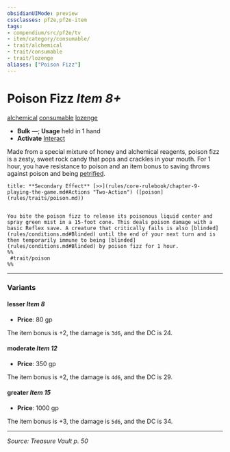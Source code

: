 ```yaml
---
obsidianUIMode: preview
cssclasses: pf2e,pf2e-item
tags:
- compendium/src/pf2e/tv
- item/category/consumable/
- trait/alchemical
- trait/consumable
- trait/lozenge
aliases: ["Poison Fizz"]
---
```

# Poison Fizz *Item 8+*  
[alchemical](rules/traits/alchemical.md "Alchemical Item Trait")  [consumable](rules/traits/consumable.md "Consumable Item Trait")  [lozenge](rules/traits/lozenge-tv.md "Lozenge Item Trait")  

- **Bulk** —; **Usage** held in 1 hand
- **Activate** [Interact](rules/actions/interact.md)

Made from a special mixture of honey and alchemical reagents, poison fizz is a zesty, sweet rock candy that pops and crackles in your mouth. For 1 hour, you have resistance to poison and an item bonus to saving throws against poison and being [petrified](rules/conditions.md#Petrified).

```ad-embed-ability
title: **Secondary Effect** [>>](rules/core-rulebook/chapter-9-playing-the-game.md#Actions "Two-Action") ([poison](rules/traits/poison.md))


You bite the poison fizz to release its poisonous liquid center and spray green mist in a 15-foot cone. This deals poison damage with a basic Reflex save. A creature that critically fails is also [blinded](rules/conditions.md#Blinded) until the end of your next turn and is then temporarily immune to being [blinded](rules/conditions.md#Blinded) by poison fizz for 1 hour.  
%%
 #trait/poison 
%%
```

---

### Variants

#### lesser *Item 8*

- **Price**: 80 gp

The item bonus is +2, the damage is `3d6`, and the DC is 24.

#### moderate *Item 12*

- **Price**: 350 gp

The item bonus is +2, the damage is `4d6`, and the DC is 29.

#### greater *Item 15*

- **Price**: 1000 gp

The item bonus is +3, the damage is `5d6`, and the DC is 34.

---
*Source: Treasure Vault p. 50*